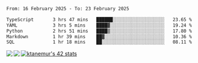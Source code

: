 <!--START_SECTION:waka-->

```txt
From: 16 February 2025 - To: 23 February 2025

TypeScript       3 hrs 47 mins   ██████░░░░░░░░░░░░░░░░░░░   23.65 %
YAML             3 hrs 5 mins    ████▓░░░░░░░░░░░░░░░░░░░░   19.24 %
Python           2 hrs 51 mins   ████▒░░░░░░░░░░░░░░░░░░░░   17.80 %
Markdown         1 hr 39 mins    ██▓░░░░░░░░░░░░░░░░░░░░░░   10.36 %
SQL              1 hr 18 mins    ██░░░░░░░░░░░░░░░░░░░░░░░   08.11 %
```

<!--END_SECTION:waka-->
<a href="https://github.com/anuraghazra/github-readme-stats">
  <img align="left" src="https://github-readme-stats.vercel.app/api?username=Tanesan&count_private=true&show_icons=true" />
<img align="left" src="https://github-readme-stats.vercel.app/api/top-langs/?username=Tanesan" />
</a>

[![ktanemur's 42 stats](https://badge42.vercel.app/api/v2/cl1wslf6s002109l771rng2w8/stats?cursusId=21&coalitionId=62)](https://github.com/JaeSeoKim/badge42)
